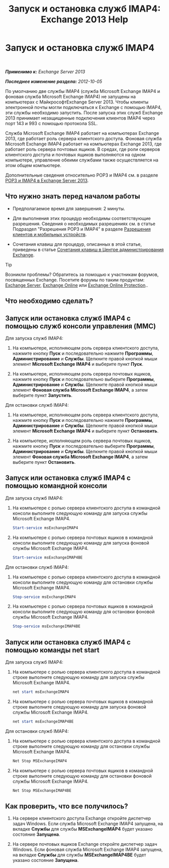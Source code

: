 ﻿---
title: 'Запуск и остановка служб IMAP4: Exchange 2013 Help'
TOCTitle: Запуск и остановка служб IMAP4
ms:assetid: a52db4bd-69a6-47b2-acf3-d9d8571c7a87
ms:mtpsurl: https://technet.microsoft.com/ru-ru/library/Bb124022(v=EXCHG.150)
ms:contentKeyID: 50488803
ms.date: 04/30/2018
mtps_version: v=EXCHG.150
ms.translationtype: HT
---

# Запуск и остановка служб IMAP4

 

_**Применимо к:** Exchange Server 2013_

_**Последнее изменение раздела:** 2012-10-05_

По умолчанию две службы IMAP4 (служба Microsoft Exchange IMAP4 и фоновая служба Microsoft Exchange IMAP4) не запущены на компьютерах с МайкрософтExchange Server 2013. Чтобы клиенты электронной почты могли подключаться к Exchange с помощью IMAP4, эти службы необходимо запустить. После запуска этих служб Exchange 2013 принимает незащищенные подключения клиентов IMAP4 через порт 143 и 993 с помощью протокола SSL.

Служба Microsoft Exchange IMAP4 работает на компьютерах Exchange 2013, где работает роль сервера клиентского доступа. Фоновая служба Microsoft Exchange IMAP4 работает на компьютерах Exchange 2013, где работает роль сервера почтовых ящиков. В средах, где роли серверов клиентского доступа и почтовых ящиков выполняются на одном компьютере, управление обеими службами также осуществляется на этом общем компьютере.

Дополнительные сведения относительно POP3 и IMAP4 см. в разделе [POP3 и IMAP4 в Exchange Server 2013](pop3-and-imap4-in-exchange-server-2013-exchange-2013-help.md).

## Что нужно знать перед началом работы

  - Предполагаемое время для завершения: 2 минуты.

  - Для выполнения этих процедур необходимы соответствующие разрешения. Сведения о необходимых разрешениях см. в статье Подраздел "Разрешения POP3 и IMAP4" в разделе [Разрешения клиентов и мобильных устройств](clients-and-mobile-devices-permissions-exchange-2013-help.md).

  - Сочетания клавиш для процедур, описанных в этой статье, приведены в статье [Сочетания клавиш в Центре администрирования Exchange](keyboard-shortcuts-in-the-exchange-admin-center-exchange-online-protection-help.md).

> [!TIP]  
> Возникли проблемы? Обратитесь за помощью к участникам форумов, посвященных Exchange. Посетите форумы по таким продуктам: <a href="https://go.microsoft.com/fwlink/p/?linkid=60612">Exchange Server</a>, <a href="https://go.microsoft.com/fwlink/p/?linkid=267542">Exchange Online</a> или <a href="https://go.microsoft.com/fwlink/p/?linkid=285351">Exchange Online Protection</a>..


## Что необходимо сделать?

## Запуск или остановка служб IMAP4 с помощью служб консоли управления (MMC)

Для запуска служб IMAP4:

1.  На компьютере, исполняющем роль сервера клиентского доступа, нажмите кнопку **Пуск** и последовательно нажмите **Программы**, **Администрирование** и **Службы**. Щелкните правой кнопкой мыши элемент **Microsoft Exchange IMAP4** и выберите пункт **Пуск**.

2.  На компьютере, исполняющем роль сервера почтовых ящиков, нажмите кнопку **Пуск** и последовательно выберите **Программы**, **Администрирование** и **Службы**. Щелкните правой кнопкой мыши элемент **Фоновая служба Microsoft Exchange IMAP4**, а затем выберите пункт **Запустить**.

Для остановки служб IMAP4:

1.  На компьютере, исполняющем роль сервера клиентского доступа, нажмите кнопку **Пуск** и последовательно нажмите **Программы**, **Администрирование** и **Службы**. Щелкните правой кнопкой мыши элемент **Microsoft Exchange IMAP4** и выберите пункт **Остановить**.

2.  На компьютере, исполняющем роль сервера почтовых ящиков, нажмите кнопку **Пуск** и последовательно выберите **Программы**, **Администрирование** и **Службы**. Щелкните правой кнопкой мыши элемент **Фоновая служба Microsoft Exchange IMAP4**, а затем выберите пункт **Остановить**.

## Запуск или остановка служб IMAP4 с помощью командной консоли

Для запуска служб IMAP4:

1.  На компьютере с ролью сервера клиентского доступа в командной консоли выполните следующую команду для запуска службы Microsoft Exchange IMAP4.
    
    ```powershell
    Start-service msExchangeIMAP4
    ```

2.  На компьютере с ролью сервера почтовых ящиков в командной консоли выполните следующую команду для запуска фоновой службы Microsoft Exchange IMAP4.
    
    ```powershell
    Start-service msExchangeIMAP4BE
    ```

Для остановки служб IMAP4:

1.  На компьютере с ролью сервера клиентского доступа в командной консоли выполните следующую команду для остановки службы Microsoft Exchange IMAP4.
    
    ```powershell
    Stop-service msExchangeIMAP4
    ```

2.  На компьютере с ролью сервера почтовых ящиков в командной консоли выполните следующую команду для остановки фоновой службы Microsoft Exchange IMAP4.
    
    ```powershell
    Stop-service msExchangeIMAP4BE
    ```

## Запуск или остановка служб IMAP4 с помощью команды net start

Для запуска служб IMAP4:

1.  На компьютере с ролью сервера клиентского доступа в командной строке выполните следующую команду для запуска службы Microsoft Exchange IMAP4.
    
    ```powershell
    net start msExchangeIMAP4
    ```

2.  На компьютере с ролью сервера почтовых ящиков в командной строке выполните следующую команду для запуска фоновой службы Microsoft Exchange IMAP4.
    
    ```powershell
    net start msExchangeIMAP4BE
    ```

Для остановки служб IMAP4:

1.  На компьютере с ролью сервера клиентского доступа в командной строке выполните следующую команду для остановки службы Microsoft Exchange IMAP4.
    
    ```powershell
    Net Stop MSExchangeIMAP4
    ```

2.  На компьютере с ролью сервера почтовых ящиков в командной строке выполните следующую команду для остановки фоновой службы Microsoft Exchange IMAP4.
    
    ```powershell
    Net Stop MSExchangeIMAP4BE
    ```

## Как проверить, что все получилось?

1.  На сервере клиентского доступа Exchange откройте диспетчер задач Windows. Если служба Microsoft Exchange IMAP4 запущена, на вкладке **Службы** для службы **MSExchangeIMAP4** будет указано состояние **Запущена**.

2.  На сервере почтовых ящиков Exchange откройте диспетчер задач Windows. Если фоновая служба Microsoft Exchange IMAP4 запущена, на вкладке **Службы** для службы **MSExchangeIMAP4BE** будет указано состояние **Запущена**.

